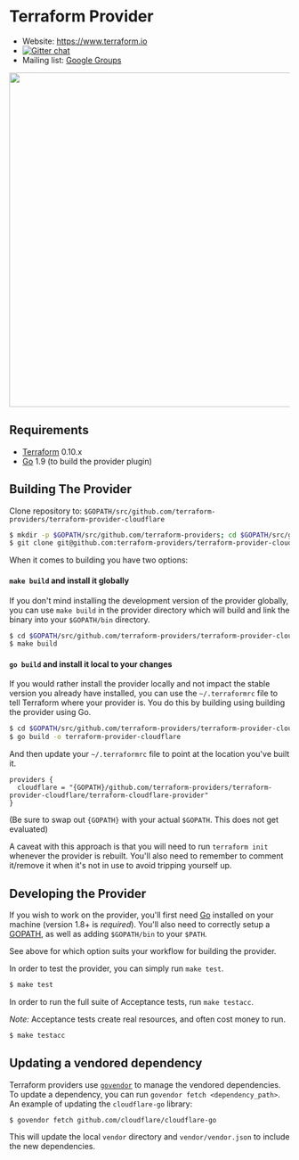 # Terraform Provider

- Website: https://www.terraform.io
- [![Gitter chat](https://badges.gitter.im/hashicorp-terraform/Lobby.png)](https://gitter.im/hashicorp-terraform/Lobby)
- Mailing list: [Google Groups](http://groups.google.com/group/terraform-tool)

<img src="https://cdn.rawgit.com/hashicorp/terraform-website/master/content/source/assets/images/logo-hashicorp.svg" width="600px">

Requirements
------------

-	[Terraform](https://www.terraform.io/downloads.html) 0.10.x
-	[Go](https://golang.org/doc/install) 1.9 (to build the provider plugin)

## Building The Provider

Clone repository to: `$GOPATH/src/github.com/terraform-providers/terraform-provider-cloudflare`

```sh
$ mkdir -p $GOPATH/src/github.com/terraform-providers; cd $GOPATH/src/github.com/terraform-providers
$ git clone git@github.com:terraform-providers/terraform-provider-cloudflare
```

When it comes to building you have two options:

#### `make build` and install it globally

If you don't mind installing the development version of the provider
globally, you can use `make build` in the provider directory which will
build and link the binary into your `$GOPATH/bin` directory.

```sh
$ cd $GOPATH/src/github.com/terraform-providers/terraform-provider-cloudflare
$ make build
```

#### `go build` and install it local to your changes

If you would rather install the provider locally and not impact the
stable version you already have installed, you can use the
`~/.terraformrc` file to tell Terraform where your provider is. You do
this by building using building the provider using Go.

```sh
$ cd $GOPATH/src/github.com/terraform-providers/terraform-provider-cloudflare
$ go build -o terraform-provider-cloudflare
```

And then update your `~/.terraformrc` file to point at the location
you've built it.

```
providers {
  cloudflare = "{GOPATH}/github.com/terraform-providers/terraform-provider-cloudflare/terraform-cloudflare-provider"
}
```

(Be sure to swap out `{GOPATH}` with your actual `$GOPATH`. This does
not get evaluated)

A caveat with this approach is that you will need to run `terraform
init` whenever the provider is rebuilt. You'll also need to remember to
comment it/remove it when it's not in use to avoid tripping yourself up.

## Developing the Provider

If you wish to work on the provider, you'll first need [Go](http://www.golang.org) installed on your machine (version 1.8+ is *required*). You'll also need to correctly setup a [GOPATH](http://golang.org/doc/code.html#GOPATH), as well as adding `$GOPATH/bin` to your `$PATH`.

See above for which option suits your workflow for building the provider.

In order to test the provider, you can simply run `make test`.

```sh
$ make test
```

In order to run the full suite of Acceptance tests, run `make testacc`.

*Note:* Acceptance tests create real resources, and often cost money to run.

```sh
$ make testacc
```

## Updating a vendored dependency

Terraform providers use [`govendor`][govendor] to manage the vendored
dependencies. To update a dependency, you can run `govendor fetch
<dependency_path>`. An example of updating the `cloudflare-go` library:

```
$ govendor fetch github.com/cloudflare/cloudflare-go
```

This will update the local `vendor` directory and `vendor/vendor.json`
to include the new dependencies.

[govendor]: https://github.com/kardianos/govendor
